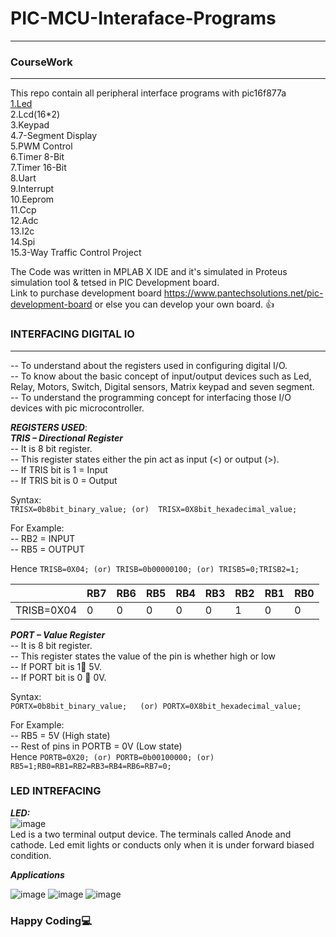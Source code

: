 # PIC-MCU-Interaface-Programs
------------------------------
### CourseWork
--------------
This repo contain all peripheral interface programs with pic16f877a\
[1.Led](#https://github.com/AasaiAlangaram/PIC-MCU-Interface-Programs/tree/master/led)\
2.Lcd(16*2)\
3.Keypad\
4.7-Segment Display\
5.PWM Control\
6.Timer 8-Bit\
7.Timer 16-Bit\
8.Uart\
9.Interrupt\
10.Eeprom\
11.Ccp\
12.Adc\
13.I2c\
14.Spi\
15.3-Way Traffic Control Project

The Code was written in MPLAB X IDE and it's simulated in Proteus simulation tool & tetsed in PIC Development board.\
Link to purchase development board https://www.pantechsolutions.net/pic-development-board or else you can develop your own board.
:+1:

### INTERFACING DIGITAL IO
-------------------------------
-- To understand about the registers used in configuring digital I/O.\
-- To know about the basic concept of input/output devices such as Led, Relay, Motors, Switch, Digital sensors, Matrix keypad and seven segment.\
-- To understand the programming concept for interfacing those I/O devices with pic microcontroller.

***REGISTERS USED***:\
***TRIS – Directional Register***\
-- It is 8 bit register. \
-- This register states either the pin act as input (<) or output (>).\
-- If TRIS bit is 1 = Input\
-- If TRIS bit is 0 = Output

Syntax:\
`
TRISX=0b8bit_binary_value; (or) 
TRISX=0X8bit_hexadecimal_value;
`

For Example:\
-- RB2 = INPUT\
-- RB5 = OUTPUT

Hence 
`TRISB=0X04; (or) TRISB=0b00000100; (or) TRISB5=0;TRISB2=1;`

|  | RB7 | RB6 | RB5 | RB4 | RB3 | RB2 | RB1 | RB0 |
| ----------- | ----------- | ----------- | ----------- | ----------- | ----------- | ----------- | ----------- | ----------- |
| TRISB=0X04 | 0 | 0 | 0 | 0 | 0 | 1 | 0 | 0 |

***PORT – Value Register***\
-- It is 8 bit register.\
-- This register states the value of the pin is whether high or low\
-- If PORT bit is 1 5V.\
-- If PORT bit is 0  0V.

Syntax:\
`PORTX=0b8bit_binary_value;   (or) PORTX=0X8bit_hexadecimal_value;`

For Example:\
-- RB5 = 5V (High state)\
-- Rest of pins in PORTB = 0V (Low state)\
Hence
`PORTB=0X20; (or) PORTB=0b00100000; (or) RB5=1;RB0=RB1=RB2=RB3=RB4=RB6=RB7=0;`

### LED INTREFACING
***LED:***\
![image](https://user-images.githubusercontent.com/43054456/68385684-a9e3e700-019d-11ea-84c3-465b725ef5c1.png)\
Led is a two terminal output device. The terminals called Anode and cathode. Led emit lights or conducts only when it is under forward biased condition.

***Applications***

![image](https://user-images.githubusercontent.com/43054456/68385668-a3ee0600-019d-11ea-8919-c548efa9de9e.png)
![image](https://user-images.githubusercontent.com/43054456/68385699-b10af500-019d-11ea-8ef5-4c8f43d59525.png)
![image](https://user-images.githubusercontent.com/43054456/68385716-b8320300-019d-11ea-9ecf-556b4ebe6cfd.png)

### Happy Coding:computer:
